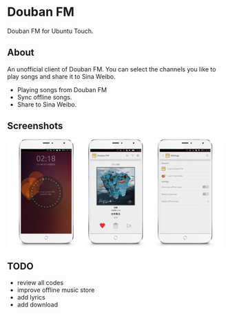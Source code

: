 # Douban FM

Douban FM for Ubuntu Touch. 

## About

An unofficial client of Douban FM. You can select the channels you like to play songs and share it to Sina Weibo.

- Playing songs from Douban FM
- Sync offline songs.
- Share to Sina Weibo. 


## Screenshots

![](screenshots/intro.png?raw=true)

## TODO

- review all codes
- improve offline music store
- add lyrics
- add download
